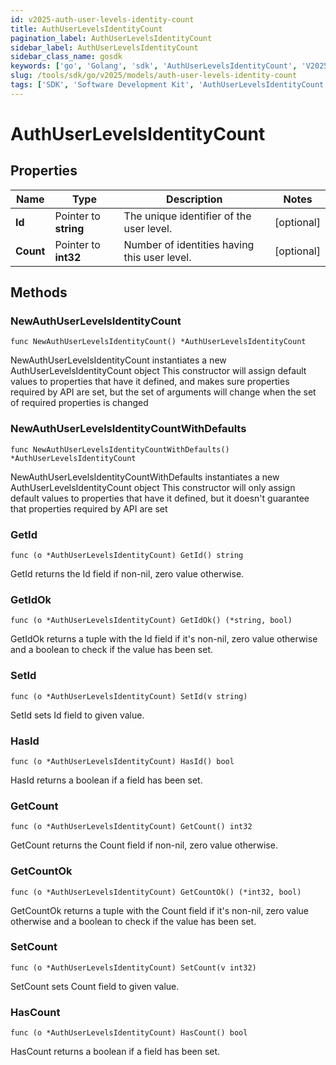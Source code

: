 ```yaml
---
id: v2025-auth-user-levels-identity-count
title: AuthUserLevelsIdentityCount
pagination_label: AuthUserLevelsIdentityCount
sidebar_label: AuthUserLevelsIdentityCount
sidebar_class_name: gosdk
keywords: ['go', 'Golang', 'sdk', 'AuthUserLevelsIdentityCount', 'V2025AuthUserLevelsIdentityCount'] 
slug: /tools/sdk/go/v2025/models/auth-user-levels-identity-count
tags: ['SDK', 'Software Development Kit', 'AuthUserLevelsIdentityCount', 'V2025AuthUserLevelsIdentityCount']
---
```


# AuthUserLevelsIdentityCount

## Properties

Name | Type | Description | Notes
------------ | ------------- | ------------- | -------------
**Id** | Pointer to **string** | The unique identifier of the user level. | [optional] 
**Count** | Pointer to **int32** | Number of identities having this user level. | [optional] 

## Methods

### NewAuthUserLevelsIdentityCount

`func NewAuthUserLevelsIdentityCount() *AuthUserLevelsIdentityCount`

NewAuthUserLevelsIdentityCount instantiates a new AuthUserLevelsIdentityCount object
This constructor will assign default values to properties that have it defined,
and makes sure properties required by API are set, but the set of arguments
will change when the set of required properties is changed

### NewAuthUserLevelsIdentityCountWithDefaults

`func NewAuthUserLevelsIdentityCountWithDefaults() *AuthUserLevelsIdentityCount`

NewAuthUserLevelsIdentityCountWithDefaults instantiates a new AuthUserLevelsIdentityCount object
This constructor will only assign default values to properties that have it defined,
but it doesn't guarantee that properties required by API are set

### GetId

`func (o *AuthUserLevelsIdentityCount) GetId() string`

GetId returns the Id field if non-nil, zero value otherwise.

### GetIdOk

`func (o *AuthUserLevelsIdentityCount) GetIdOk() (*string, bool)`

GetIdOk returns a tuple with the Id field if it's non-nil, zero value otherwise
and a boolean to check if the value has been set.

### SetId

`func (o *AuthUserLevelsIdentityCount) SetId(v string)`

SetId sets Id field to given value.

### HasId

`func (o *AuthUserLevelsIdentityCount) HasId() bool`

HasId returns a boolean if a field has been set.

### GetCount

`func (o *AuthUserLevelsIdentityCount) GetCount() int32`

GetCount returns the Count field if non-nil, zero value otherwise.

### GetCountOk

`func (o *AuthUserLevelsIdentityCount) GetCountOk() (*int32, bool)`

GetCountOk returns a tuple with the Count field if it's non-nil, zero value otherwise
and a boolean to check if the value has been set.

### SetCount

`func (o *AuthUserLevelsIdentityCount) SetCount(v int32)`

SetCount sets Count field to given value.

### HasCount

`func (o *AuthUserLevelsIdentityCount) HasCount() bool`

HasCount returns a boolean if a field has been set.


